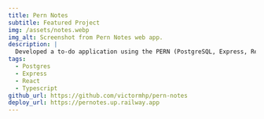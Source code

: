 ```yaml
---
title: Pern Notes
subtitle: Featured Project
img: /assets/notes.webp
img_alt: Screenshot from Pern Notes web app.
description: |
  Developed a to-do application using the PERN (PostgreSQL, Express, React, Node.js) stack, with custom authentication.
tags:
  - Postgres
  - Express
  - React
  - Typescript
github_url: https://github.com/victormhp/pern-notes
deploy_url: https://pernotes.up.railway.app
---
```

